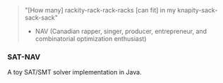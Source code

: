 > "[How many] rackity-rack-rack-racks [can fit] in my knapity-sack-sack-sack"
> - NAV (Canadian rapper, singer, producer, entrepreneur, and combinatorial optimization enthusiast)

### SAT-NAV
A toy SAT/SMT solver implementation in Java.